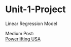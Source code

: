 # Unit-1-Project
Linear Regression Model

Medium Post: <br>
<a href='https://medium.com/@fivelasco87/powerlifting-usa-15520868be29?source=friends_link&sk=d8e39e0947f377d39e417b63aabe1f02'> Powerlifting USA </a>
